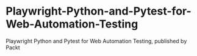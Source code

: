 # Playwright-Python-and-Pytest-for-Web-Automation-Testing
Playwright Python and Pytest for Web Automation Testing, published by Packt
